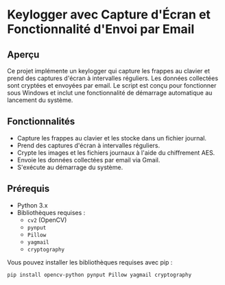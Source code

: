 # Keylogger avec Capture d'Écran et Fonctionnalité d'Envoi par Email

## Aperçu

Ce projet implémente un keylogger qui capture les frappes au clavier et prend des captures d'écran à intervalles réguliers. Les données collectées sont cryptées et envoyées par email. Le script est conçu pour fonctionner sous Windows et inclut une fonctionnalité de démarrage automatique au lancement du système.

## Fonctionnalités

- Capture les frappes au clavier et les stocke dans un fichier journal.
- Prend des captures d'écran à intervalles réguliers.
- Crypte les images et les fichiers journaux à l'aide du chiffrement AES.
- Envoie les données collectées par email via Gmail.
- S'exécute au démarrage du système.

## Prérequis

- Python 3.x
- Bibliothèques requises :
  - `cv2` (OpenCV)
  - `pynput`
  - `Pillow`
  - `yagmail`
  - `cryptography`
  
Vous pouvez installer les bibliothèques requises avec pip :

```bash
pip install opencv-python pynput Pillow yagmail cryptography
